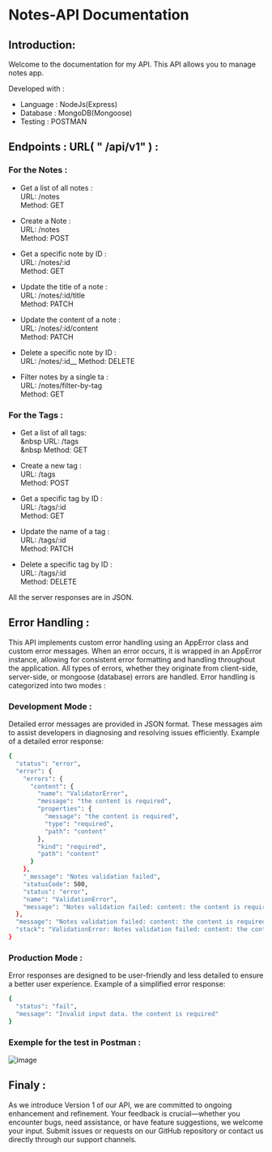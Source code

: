 # Notes-API Documentation 
## Introduction:
Welcome to the documentation for my API. This API allows you to manage notes app.

Developed with :
* Language : NodeJs(Express)
* Database : MongoDB(Mongoose)
* Testing : POSTMAN

## Endpoints : URL( " /api/v1" ) :
### For the Notes :
* Get a list of all notes : <br>
 URL: /notes <br>
 Method: GET
  
* Create a Note : <br>
 URL: /notes <br>
 Method: POST
    
* Get a specific note by ID : <br>
 URL: /notes/:id <br>
 Method: GET

* Update the title of a note :<br>
 URL: /notes/:id/title <br>
 Method: PATCH

* Update the content of a note :<br>
 URL: /notes/:id/content <br>
 Method: PATCH

* Delete a specific note by ID :<br>
 URL: /notes/:id__
 Method: DELETE

*  Filter notes by a single ta :<br>
 URL: /notes/filter-by-tag <br>
 Method: GET

### For the Tags :
* Get a list of all tags:<br>
&nbsp URL: /tags <br>
&nbsp Method: GET
  
* Create a new tag :<br>
 URL: /tags <br>
 Method: POST
    
* Get a specific tag by ID :<br>
 URL: /tags/:id <br>
 Method: GET

* Update the name of a tag :<br>
 URL: /tags/:id <br>
 Method: PATCH

* Delete a specific tag by ID :<br>
 URL: /tags/:id <br>
 Method: DELETE

All the server responses are in JSON.

## Error Handling :
This API implements custom error handling using an AppError class and custom error messages. When an error occurs, it is wrapped in an AppError instance, allowing for consistent error formatting and handling throughout the application. All types of errors, whether they originate from client-side, server-side, or mongoose (database) errors are handled.
Error handling is categorized into two modes :
### Development Mode :
Detailed error messages are provided in JSON format. These messages aim to assist developers in diagnosing and resolving issues efficiently. Example of a detailed error response:
```sh
{
  "status": "error",
  "error": {
    "errors": {
      "content": {
        "name": "ValidatorError",
        "message": "the content is required",
        "properties": {
          "message": "the content is required",
          "type": "required",
          "path": "content"
        },
        "kind": "required",
        "path": "content"
      }
    },
    "_message": "Notes validation failed",
    "statusCode": 500,
    "status": "error",
    "name": "ValidationError",
    "message": "Notes validation failed: content: the content is required"
  },
  "message": "Notes validation failed: content: the content is required",
  "stack": "ValidationError: Notes validation failed: content: the content is required\n..."
}

```
### Production Mode :
Error responses are designed to be user-friendly and less detailed to ensure a better user experience. Example of a simplified error response:
```sh
{
  "status": "fail",
  "message": "Invalid input data. the content is required"
}
```

### Exemple for the test in Postman :
![image](https://github.com/Devai-coding/Notes-API/assets/113947156/d51bc67a-3d40-43ef-bffb-a6664c4fd55c)

## Finaly :
As we introduce Version 1 of our API, we are committed to ongoing enhancement and refinement. Your feedback is crucial—whether you encounter bugs, need assistance, or have feature suggestions, we welcome your input. Submit issues or requests on our GitHub repository or contact us directly through our support channels.
